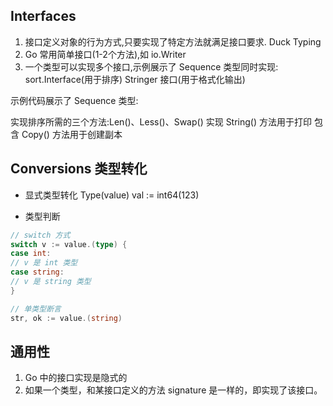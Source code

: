 ## Interfaces

1. 接口定义对象的行为方式,只要实现了特定方法就满足接口要求. Duck Typing
2. Go 常用简单接口(1-2个方法),如 io.Writer
3. 一个类型可以实现多个接口,示例展示了 Sequence 类型同时实现:
   sort.Interface(用于排序)
   Stringer 接口(用于格式化输出)

示例代码展示了 Sequence 类型:

实现排序所需的三个方法:Len()、Less()、Swap()
实现 String() 方法用于打印
包含 Copy() 方法用于创建副本

## Conversions 类型转化

- 显式类型转化 Type(value)
  val := int64(123)

- 类型判断
```go
// switch 方式
switch v := value.(type) {
case int:
// v 是 int 类型
case string:
// v 是 string 类型
}

// 单类型断言
str, ok := value.(string)

```

## 通用性
1. Go 中的接口实现是隐式的
2. 如果一个类型，和某接口定义的方法 signature 是一样的，即实现了该接口。
